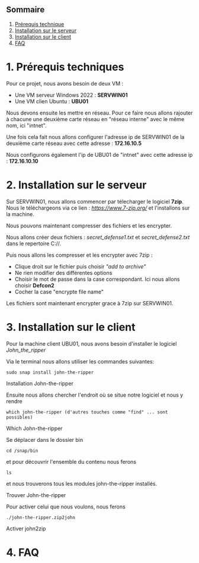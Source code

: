 ## Sommaire

1. [Prérequis technique](#prerequis-technique)
2. [Installation sur le serveur](#installation-sur-le-serveur)
3. [Installation sur le client](#installation-sur-le-client)
4. [FAQ](#faq)

# 1. Prérequis techniques
<span id="prerequis-techniques"></span>

Pour ce projet, nous avons besoin de deux VM :
- Une VM serveur Windows 2022 : **SERVWIN01**
- Une VM clien Ubuntu : **UBU01**

Nous devons ensuite les mettre en réseau. Pour ce faire nous allons rajouter à chacune une deuxième carte réseau en "réseau interne" avec le même nom, ici "intnet".

Une fois cela fait nous allons configurer l'adresse ip de SERVWIN01 de la deuxième carte réseau avec cette adresse : **172.16.10.5**

Nous configurons également l'ip de UBU01 de "intnet" avec cette adresse ip : **172.16.10.10**

# 2. Installation sur le serveur
<span id="installation-sur-le-serveur"></span>

Sur SERVWIN01, nous allons commencer par télecharger le logiciel **7zip**. Nous le téléchargeons via ce lien : _https://www.7-zip.org/_ et l'installons sur la machine.

Nous pouvons maintenant compresser des fichiers et les encrypter. 

Nous allons créer deux fichiers : _secret_defense1.txt_ et _secret_defense2.txt_ dans le repertoire C://.

Puis nous allons les compresser et les encrypter avec 7zip : 

- Clique droit sur le fichier puis choisir _"add to archive"_
- Ne rien modifier des différentes options
- Choisir le mot de passe dans la case correspondant. Ici nous allons choisir **Defcon2**
- Cocher la case "encrypte file name"
 
Les fichiers sont maintenant encrypter grace à 7zip sur SERVWIN01.


# 3. Installation sur le client
<span id="installation-sur-le-client"></span>

Pour la machine client UBU01, nous avons besoin d'installer le logiciel _John_the_ripper_

Via le terminal nous allons utiliser les commandes suivantes:

    sudo snap install john-the-ripper

Installation John-the-ripper

Ensuite nous allons chercher l'endroit où se situe notre logiciel et nous y rendre

    which john-the-ripper (d'autres touches comme "find" ... sont possibles)

Which John-the-ripper

Se déplacer dans le dossier bin

    cd /snap/bin

et pour découvrir l'ensemble du contenu nous ferons

    ls

et nous trouverons tous les modules john-the-ripper installés.

Trouver John-the-ripper

Pour activer celui que nous voulons, nous ferons

    ./john-the-ripper.zip2john

Activer john2zip

# 4. FAQ
<span id="faq"></span>
